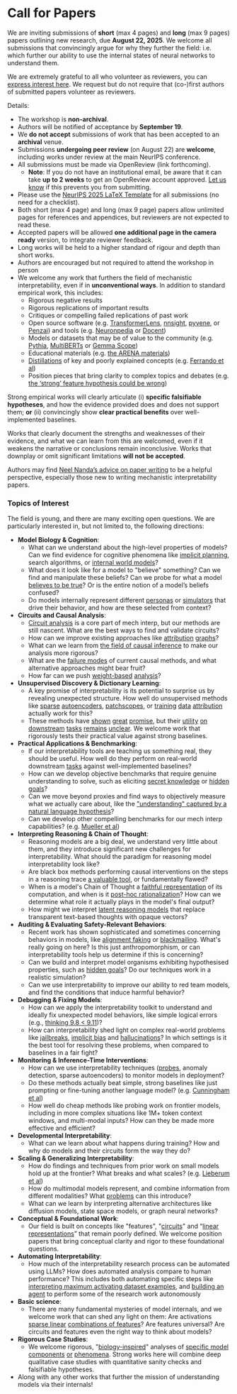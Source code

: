 # Call for Papers
We are inviting submissions of **short** (max 4 pages) and **long** (max 9 pages) papers outlining new research, due **August 22, 2025**. We welcome all submissions that convincingly argue for why they further the field: i.e. which further our ability to use the internal states of neural networks to understand them. 

We are extremely grateful to all who volunteer as reviewers, you can [express interest here](https://www.google.com/url?q=https://docs.google.com/forms/d/e/1FAIpQLSdiw1SJllzoTz_nqzDTzTOGb9DV3W_truQyh-WvYj_QGIi7Mg/viewform?usp%3Ddialog&sa=D&source=editors&ust=1753056432299530&usg=AOvVaw2fKPCgPuD0OhYDwRDO5h6o). We request but do not require that (co-)first authors of submitted papers volunteer as reviewers. 

Details: 
* The workshop is **non-archival**.
* Authors will be notified of acceptance by **September 19**.
* We **do not accept** submissions of work that has been accepted to an **archival** venue.
* Submissions **undergoing peer review** (on August 22) are **welcome**, including works under review at the main NeurIPS conference.
* All submissions must be made via OpenReview (link forthcoming).
  * **Note**: If you do not have an institutional email, be aware that it can take **up to 2 weeks** to get an OpenReview account approved. [Let us know](mailto:neurips2025@mechinterpworkshop.com) if this prevents you from submitting.
* Please use the [NeurIPS 2025 LaTeX Template](https://www.google.com/url?q=https://media.neurips.cc/Conferences/NeurIPS2025/Styles.zip&sa=D&source=editors&ust=1753056432301640&usg=AOvVaw1xI70xuxJsE-0xJl79QOnc) for all submissions (no need for a checklist).
* Both short (max 4 page) and long (max 9 page) papers allow unlimited pages for references and appendices, but reviewers are not expected to read these.
* Accepted papers will be allowed **one additional page in the camera ready** version, to integrate reviewer feedback.
* Long works will be held to a higher standard of rigour and depth than short works.
* Authors are encouraged but not required to attend the workshop in person
* We welcome any work that furthers the field of mechanistic interpretability, even if in **unconventional ways**. In addition to standard empirical work, this includes:
  * Rigorous negative results
  * Rigorous replications of important results
  * Critiques or compelling failed replications of past work
  * Open source software (e.g. [TransformerLens](https://www.google.com/url?q=https://github.com/neelnanda-io/TransformerLens&sa=D&source=editors&ust=1753056432303531&usg=AOvVaw0EsXPyuJvfrsqDVYvwnlqG), [nnsight](https://www.google.com/url?q=https://github.com/ndif-team/nnsight&sa=D&source=editors&ust=1753056432303678&usg=AOvVaw0wpjqvYJOkEBWSj0Nd7_0U), [pyvene](https://www.google.com/url?q=https://github.com/stanfordnlp/pyvene/tree/main/pyvene/models/mlp&sa=D&source=editors&ust=1753056432303817&usg=AOvVaw1xQvi666lH3Vrn7Ju2O6HS), or [Penzai](https://www.google.com/url?q=https://github.com/google-deepmind/penzai&sa=D&source=editors&ust=1753056432303946&usg=AOvVaw3_KXEbY9QDVB-t8c7Nw3qH)) and tools (e.g. [Neuronpedia](https://www.google.com/url?q=http://neuronpedia.org&sa=D&source=editors&ust=1753056432304069&usg=AOvVaw1cbatlY10GK0ogF1eNEpoa) or [Docent](https://www.google.com/url?q=https://transluce.org/introducing-docent&sa=D&source=editors&ust=1753056432304198&usg=AOvVaw3nzi8yLQZ0orqD7VRThMgG))
  * Models or datasets that may be of value to the community (e.g. [Pythia](https://www.google.com/url?q=https://arxiv.org/abs/2304.01373&sa=D&source=editors&ust=1753056432304454&usg=AOvVaw0k0V1pisqMvBfO8Hqg44u_), [MultiBERTs](https://www.google.com/url?q=https://arxiv.org/abs/2106.16163&sa=D&source=editors&ust=1753056432304556&usg=AOvVaw0TOtUNieyqYs5w5D3NTQKB) or [Gemma Scope](https://www.google.com/url?q=https://arxiv.org/abs/2408.05147&sa=D&source=editors&ust=1753056432304658&usg=AOvVaw0cxhkQ31KTR0L3oNLTULm_))
  * Educational materials (e.g. [the ARENA materials](https://www.google.com/url?q=https://arena3-chapter1-transformer-interp.streamlit.app/&sa=D&source=editors&ust=1753056432304893&usg=AOvVaw0NBwstxRQT68hEkmmCzgCB))
  * [Distillations](https://www.google.com/url?q=https://distill.pub/2017/research-debt/&sa=D&source=editors&ust=1753056432305054&usg=AOvVaw0WiuSoK6Sh8zwyr4ayea3f) of key and poorly explained concepts (e.g. [Ferrando et al](https://www.google.com/url?q=https://arxiv.org/abs/2405.00208&sa=D&source=editors&ust=1753056432305259&usg=AOvVaw2lcQv6iiG6sxa-ehVrEZbP))
  * Position pieces that bring clarity to complex topics and debates (e.g. [the ‘strong’ feature hypothesis could be wrong](https://www.google.com/url?q=https://www.alignmentforum.org/posts/tojtPCCRpKLSHBdpn/the-strong-feature-hypothesis-could-be-wrong&sa=D&source=editors&ust=1753056432305739&usg=AOvVaw0HfkgQCRGpOCPCm-zo9Whs))

Strong empirical works will clearly articulate (i) **specific falsifiable hypotheses**, and how the evidence provided does and does not support them; **or** (ii) convincingly show **clear practical benefits** over well-implemented baselines. 

Works that clearly document the strengths and weaknesses of their evidence, and what we can learn from this are welcomed, even if it weakens the narrative or conclusions remain inconclusive. Works that downplay or omit significant limitations **will not be accepted**. 

Authors may find [Neel Nanda’s advice on paper writing](https://www.google.com/url?q=https://www.alignmentforum.org/posts/eJGptPbbFPZGLpjsp/highly-opinionated-advice-on-how-to-write-ml-papers&sa=D&source=editors&ust=1753056432307211&usg=AOvVaw1VGxr-Y-Gt5pW4HMZd7Xbh) to be a helpful perspective, especially those new to writing mechanistic interpretability papers. 
### Topics of Interest
The field is young, and there are many exciting open questions. We are particularly interested in, but not limited to, the following directions: 
* **Model Biology & Cognition**:
  * What can we understand about the high-level properties of models? Can we find evidence for cognitive phenomena like [implicit planning](https://www.google.com/url?q=https://transformer-circuits.pub/2025/attribution-graphs/biology.html%23dives-poems&sa=D&source=editors&ust=1753056432308325&usg=AOvVaw2sYqcDrfqcOUhpE8bL4vNb), search algorithms, or [internal world models](https://www.google.com/url?q=https://arxiv.org/abs/2210.13382&sa=D&source=editors&ust=1753056432308519&usg=AOvVaw3wHp2iXQRJif6_hhXF_DRv)?
  * What does it look like for a model to "believe" something? Can we find and manipulate these beliefs? Can we probe for what a model [believes to be true](https://www.google.com/url?q=https://arxiv.org/abs/2310.06824&sa=D&source=editors&ust=1753056432308916&usg=AOvVaw0EFVeBe5O2TKcbqidxcXA3)? Or is the entire notion of a model’s beliefs confused?
  * Do models internally represent different [personas](https://www.google.com/url?q=https://arxiv.org/abs/2406.12094&sa=D&source=editors&ust=1753056432309222&usg=AOvVaw3oT-njop8WshcwtF7WjI-O) or [simulators](https://www.google.com/url?q=https://www.nature.com/articles/s41586-023-06647-8&sa=D&source=editors&ust=1753056432309353&usg=AOvVaw19dCl7ObVsTy9lCeNJeIPD) that drive their behavior, and how are these selected from context?
* **Circuits and Causal Analysis**:
  * [Circuit analysis](https://www.google.com/url?q=https://distill.pub/2020/circuits/zoom-in/&sa=D&source=editors&ust=1753056432309725&usg=AOvVaw0PQ35e8cEyuTPNZo8pudRb) is a core part of mech interp, but our methods are still nascent. What are the best ways to find and validate circuits?
  * How can we improve existing approaches like [attribution](https://www.google.com/url?q=https://arxiv.org/abs/2406.11944&sa=D&source=editors&ust=1753056432310126&usg=AOvVaw2_J3NiY4nj7UZl7j0Ff8Na) [graphs](https://www.google.com/url?q=https://transformer-circuits.pub/2025/attribution-graphs/methods.html&sa=D&source=editors&ust=1753056432310257&usg=AOvVaw25xF82HBB-vAhtt5HdS1G4)?
  * What can we learn from [the field of causal inference](https://www.google.com/url?q=https://arxiv.org/abs/2407.04690&sa=D&source=editors&ust=1753056432310477&usg=AOvVaw3tLRasRQY1dQBUA2nCbApn) to make our analysis more rigorous?
  * What are the [failure modes](https://www.google.com/url?q=https://arxiv.org/abs/2307.15771&sa=D&source=editors&ust=1753056432310722&usg=AOvVaw1A2rfxWXujvGAXcBfaOjT3) of current causal methods, and what alternative approaches might bear fruit?
  * How far can we push [weight-based](https://www.google.com/url?q=https://arxiv.org/abs/2301.05217&sa=D&source=editors&ust=1753056432311024&usg=AOvVaw0FVV8xLio2JRPKd04Qu2wX) [analysis](https://www.google.com/url?q=https://arxiv.org/abs/2410.08417&sa=D&source=editors&ust=1753056432311135&usg=AOvVaw1I8D55aamvf7I2qzxPLh7i)?
* **Unsupervised Discovery & Dictionary Learning**:
  * A key promise of interpretability is its potential to surprise us by revealing unexpected structure. How well do unsupervised methods like [sparse](https://www.google.com/url?q=https://arxiv.org/abs/2103.15949&sa=D&source=editors&ust=1753056432311731&usg=AOvVaw0sjVG8rWU7ERLgse_gfyNA) [autoencoders](https://www.google.com/url?q=https://transformer-circuits.pub/2023/monosemantic-features&sa=D&source=editors&ust=1753056432311872&usg=AOvVaw27QKOfCx9XCqx0ujtWy0-o), [patch](https://www.google.com/url?q=https://arxiv.org/abs/2401.06102&sa=D&source=editors&ust=1753056432311969&usg=AOvVaw3y68b0GG6Rsi4rn9cflk1w)[scopes](https://www.google.com/url?q=https://arxiv.org/abs/2403.10949v2&sa=D&source=editors&ust=1753056432312045&usg=AOvVaw2LwGUNgxm_Y-oV9BNUOhOf), or [training](https://www.google.com/url?q=https://proceedings.mlr.press/v70/koh17a?ref%3Dhttps://githubhelp.com&sa=D&source=editors&ust=1753056432312204&usg=AOvVaw3TbuB_j2SBY5zGj7upGu3x) [data](https://www.google.com/url?q=https://arxiv.org/abs/2308.03296&sa=D&source=editors&ust=1753056432312299&usg=AOvVaw13cXd9vM7I7eYVgM_K0qec) [attribution](https://www.google.com/url?q=https://arxiv.org/abs/2205.11482&sa=D&source=editors&ust=1753056432312403&usg=AOvVaw34PJWGi8QeFnglHv9iqjW9) actually work for this?
  * These methods have [shown](https://www.google.com/url?q=https://transformer-circuits.pub/2024/scaling-monosemanticity/index.html&sa=D&source=editors&ust=1753056432312667&usg=AOvVaw3zAl5cEKzqp8BObuPj_Hsv) [great](https://www.google.com/url?q=https://transformer-circuits.pub/2025/attribution-graphs/biology.html&sa=D&source=editors&ust=1753056432312797&usg=AOvVaw07Ys5zhfFxJ-WmEYZMDf8j) [promise](https://www.google.com/url?q=https://arxiv.org/abs/2503.10965&sa=D&source=editors&ust=1753056432312913&usg=AOvVaw3Fwiogxt4OCV_IpKdc2sUP), but their [utility](https://www.google.com/url?q=https://arxiv.org/abs/2502.16681&sa=D&source=editors&ust=1753056432313047&usg=AOvVaw0RsGuRbLKKiIkRxJfXVKaD) [on](https://www.google.com/url?q=https://www.tilderesearch.com/blog/sieve&sa=D&source=editors&ust=1753056432313159&usg=AOvVaw3T3aKmUHqk53OLQb3dDBGB) [downstream](https://www.google.com/url?q=https://arxiv.org/abs/2501.17148&sa=D&source=editors&ust=1753056432313274&usg=AOvVaw26kTJk1G7ou9jt52OjOIAC) [tasks](https://www.google.com/url?q=https://transformer-circuits.pub/2024/features-as-classifiers/index.html&sa=D&source=editors&ust=1753056432313421&usg=AOvVaw29qvrNyRFYNPY_bJM7KPkP) [remains](https://www.google.com/url?q=https://arxiv.org/abs/2502.04382&sa=D&source=editors&ust=1753056432313540&usg=AOvVaw1lTuqwIu8VZxadds3jwmYA) [unclear](https://www.google.com/url?q=https://www.alignmentforum.org/posts/4uXCAJNuPKtKBsi28/negative-results-for-saes-on-downstream-tasks&sa=D&source=editors&ust=1753056432313748&usg=AOvVaw0amlOfXrgGsVzI0PYoLnN6). We welcome work that rigorously tests their practical value against strong baselines.
* **Practical Applications & Benchmarking**:
  * If our interpretability tools are teaching us something real, they should be useful. How well do they perform on real-world downstream [tasks](https://www.google.com/url?q=https://www.lesswrong.com/posts/wGRnzCFcowRCrpX4Y/downstream-applications-as-validation-of-interpretability&sa=D&source=editors&ust=1753056432314550&usg=AOvVaw3DoJuBlIbHKFrJaBaYrgX0) against well-implemented baselines?
  * How can we develop objective benchmarks that require genuine understanding to solve, such as eliciting [secret knowledge](https://www.google.com/url?q=https://arxiv.org/abs/2505.14352&sa=D&source=editors&ust=1753056432314955&usg=AOvVaw1_F37KSQWbc4BwN6JlyGgC) or [hidden goals](https://www.google.com/url?q=https://arxiv.org/abs/2503.10965&sa=D&source=editors&ust=1753056432315086&usg=AOvVaw1pfxqD8SCdAFZzegtXJDUC)?
  * Can we move beyond proxies and find ways to objectively measure what we actually care about, like the ["understanding" captured by a natural language hypothesis](https://www.google.com/url?q=https://arxiv.org/abs/2502.04382&sa=D&source=editors&ust=1753056432315484&usg=AOvVaw0N24OqBVBzxN3c5axkDS1x)?
  * Can we develop other compelling benchmarks for our mech interp capabilities? (e.g. [Mueller et al](https://www.google.com/url?q=https://arxiv.org/abs/2504.13151&sa=D&source=editors&ust=1753056432315765&usg=AOvVaw1A6LnL9CMy4R45-bmJAjD1))
* **Interpreting Reasoning & Chain of Thought**:
  * Reasoning models are a big deal, we understand very little about them, and they introduce significant new challenges for interpretability. What should the paradigm for reasoning model interpretability look like?
  * Are black box methods performing causal interventions on the steps in a reasoning trace [a valuable tool](https://www.google.com/url?q=https://arxiv.org/abs/2506.19143&sa=D&source=editors&ust=1753056432316607&usg=AOvVaw06uI52QqZ3BYbVH0BXPj53), or fundamentally flawed?
  * When is a model's Chain of Thought a [faithful representation](https://www.google.com/url?q=https://arxiv.org/abs/2305.04388&sa=D&source=editors&ust=1753056432316892&usg=AOvVaw0XBrz1lQAJq56n5uTGwATd) of its computation, and when is it [post-hoc rationalization](https://www.google.com/url?q=https://arxiv.org/abs/2503.08679&sa=D&source=editors&ust=1753056432317110&usg=AOvVaw0PyzAjJTBOOxOPIwXB5K6v)? How can we determine what role it actually plays in the model's final output?
  * How might we interpret [latent reasoning models](https://www.google.com/url?q=https://arxiv.org/abs/2412.06769&sa=D&source=editors&ust=1753056432317630&usg=AOvVaw28Dxi2HHUDgy_7EuOwJPK9) that replace transparent text-based thoughts with opaque vectors?
* **Auditing & Evaluating Safety-Relevant Behaviors**:
  * Recent work has shown sophisticated and sometimes concerning behaviors in models, like [alignment faking](https://www.google.com/url?q=https://arxiv.org/abs/2412.14093&sa=D&source=editors&ust=1753056432318198&usg=AOvVaw1Ev5bCRZlFyEgp2W5ku230) or [blackmailing](https://www.google.com/url?q=https://www.anthropic.com/research/agentic-misalignment&sa=D&source=editors&ust=1753056432318377&usg=AOvVaw1dEcQDV2hrS5gX4rANddQg). What's really going on here? Is this just anthropomorphism, or can interpretability tools help us determine if this is concerning?
  * Can we build and interpret model organisms exhibiting hypothesised properties, such as [hidden goals](https://www.google.com/url?q=https://arxiv.org/abs/2503.10965&sa=D&source=editors&ust=1753056432318940&usg=AOvVaw2jE8Cq3HRPL5ffzU2buMul)? Do our techniques work in a realistic simulation?
  * Can we use interpretability to improve our ability to red team models, and find the conditions that induce harmful behavior?
* **Debugging & Fixing Models**:
  * How can we apply the interpretability toolkit to understand and ideally fix unexpected model behaviors, like simple logical errors (e.g., [thinking 9.8 < 9.11](https://www.google.com/url?q=https://transluce.org/observability-interface&sa=D&source=editors&ust=1753056432319789&usg=AOvVaw2am54lOdJb19EQTacn8mGn))?
  * How can interpretability shed light on complex real-world problems like [jailbreaks](https://www.google.com/url?q=https://transformer-circuits.pub/2025/attribution-graphs/biology.html%23dives-jailbreak&sa=D&source=editors&ust=1753056432320173&usg=AOvVaw0JqAzWf8QkeXv0wE1JlKbC), [implicit bias](https://www.google.com/url?q=https://arxiv.org/abs/2506.10922&sa=D&source=editors&ust=1753056432320298&usg=AOvVaw3fgMvaSpSYl7Yqa2uTrHhW) and [hallucinations](https://www.google.com/url?q=https://arxiv.org/abs/2411.14257&sa=D&source=editors&ust=1753056432320421&usg=AOvVaw2WmVq1kDjNFqerf2DXyLBg)? In which settings is it the best tool for resolving these problems, when compared to baselines in a fair fight?
* **Monitoring & Inference-Time Interventions**:
  * How can we use interpretability techniques ([probes](https://www.google.com/url?q=https://arxiv.org/abs/2102.12452&sa=D&source=editors&ust=1753056432321127&usg=AOvVaw2Bn7yevBgwhNMBcdNOjsCR), anomaly detection, sparse autoencoders) to monitor models in deployment?
  * Do these methods actually beat simple, strong baselines like just prompting or fine-tuning another language model? (e.g. [Cunningham et al](https://www.google.com/url?q=https://alignment.anthropic.com/2025/cheap-monitors/&sa=D&source=editors&ust=1753056432321650&usg=AOvVaw0Eq7OUdGfQuxtB5c242vD8))
  * How well do cheap methods like probing work on frontier models, including in more complex situations like 1M+ token context windows, and multi-modal inputs? How can they be made more effective and efficient?
* **Developmental Interpretability**:
  * What can we learn about what happens during training? How and why do models and their circuits form the way they do?
* **Scaling & Generalizing Interpretability**:
  * How do findings and techniques from prior work on small models hold up at the frontier? What breaks and what scales? (e.g. [Lieberum et al](https://www.google.com/url?q=https://arxiv.org/abs/2307.09458&sa=D&source=editors&ust=1753056432323176&usg=AOvVaw3ZOUBoQOk9BcTnnRZDQDpq))
  * How do multimodal models represent, and combine information from different modalities? What [problems](https://www.google.com/url?q=https://openreview.net/pdf?id%3DVUhRdZp8ke&sa=D&source=editors&ust=1753056432323531&usg=AOvVaw1BA5wZvX8blcX7K-aOef2d) can this introduce?
  * What can we learn by interpreting alternative architectures like diffusion models, state space models, or graph neural networks?
* **Conceptual & Foundational Work**:
  * Our field is built on concepts like "features", "[circuits](https://www.google.com/url?q=https://distill.pub/2020/circuits/zoom-in/&sa=D&source=editors&ust=1753056432324203&usg=AOvVaw1sXpITORGGAP6MeIKRUfAi)" and “[linear representations](https://www.google.com/url?q=https://transformer-circuits.pub/2024/july-update/index.html%23linear-representations&sa=D&source=editors&ust=1753056432324397&usg=AOvVaw2EbwipO6UHYPJWmXKflPlP)” that remain poorly defined. We welcome position papers that bring conceptual clarity and rigor to these foundational questions.
* **Automating Interpretability**:
  * How much of the interpretability research process can be automated using LLMs? How does automated analysis compare to human performance? This includes both automating specific steps like [interpreting maximum activating dataset examples](https://www.google.com/url?q=https://openaipublic.blob.core.windows.net/neuron-explainer/paper/index.html&sa=D&source=editors&ust=1753056432325297&usg=AOvVaw1oDqJ2uGfjaIBVtaTtnwBu), and [building an agent](https://www.google.com/url?q=https://arxiv.org/abs/2404.14394&sa=D&source=editors&ust=1753056432325444&usg=AOvVaw0J7Vp9HmBqJ50G_muMNWyv) to perform some of the research work autonomously
* **Basic science**:
  * There are many fundamental mysteries of model internals, and we welcome work that can shed any light on them: Are activations [sparse linear](https://www.google.com/url?q=https://arxiv.org/abs/1601.03764&sa=D&source=editors&ust=1753056432326040&usg=AOvVaw3WUcfeH9J6O6VT8KoXX4a9) [combinations of features](https://www.google.com/url?q=https://transformer-circuits.pub/2022/toy_model/index.html&sa=D&source=editors&ust=1753056432326218&usg=AOvVaw3eNxTHBTBblf-TG2NnWY_Y)? Are features universal? Are circuits and features even the right way to think about models?
* **Rigorous Case Studies**:
  * We welcome rigorous, "[biology-inspired](https://www.google.com/url?q=https://distill.pub/2020/circuits/curve-circuits/&sa=D&source=editors&ust=1753056432326744&usg=AOvVaw2KGTLIus7cqOjayIRLdsEi)" analyses of [specific model](https://www.google.com/url?q=https://arxiv.org/abs/2310.04625&sa=D&source=editors&ust=1753056432326881&usg=AOvVaw0wJMse5lO_3X8BoZHwppqd) [components](https://www.google.com/url?q=https://transformer-circuits.pub/2024/scaling-monosemanticity/index.html&sa=D&source=editors&ust=1753056432327041&usg=AOvVaw2Pkxlvq4RtQEB4Ie208zeb) [or](https://www.google.com/url?q=https://arxiv.org/abs/2305.01610&sa=D&source=editors&ust=1753056432327155&usg=AOvVaw1TSC7XAKonmcyK1ZTDVCjw) [phenomena](https://www.google.com/url?q=https://arxiv.org/abs/2306.09346&sa=D&source=editors&ust=1753056432327274&usg=AOvVaw1_FghAj1s4ePypuCqaBDaq). Strong works here will combine deep qualitative case studies with quantitative sanity checks and falsifiable hypotheses.
* Along with any other works that further the mission of understanding models via their internals!